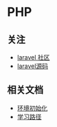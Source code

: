 # PHP

## 关注
- [laravel 社区](https://laravel-china.org/)
- [laravel源码](https://github.com/laravel/laravel)

## 相关文档
- [环境初始化](init.md)
- [学习路径](learn-road.md)